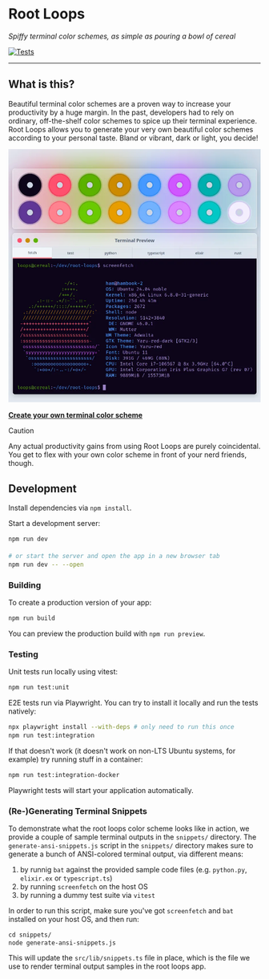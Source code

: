 # Root Loops

_Spiffy terminal color schemes, as simple as pouring a bowl of cereal_

[![Tests](https://github.com/hamvocke/root-loops/actions/workflows/test.yaml/badge.svg)](https://github.com/hamvocke/root-loops/actions/workflows/test.yaml)

---

## What is this?

Beautiful terminal color schemes are a proven way to increase your productivity by a huge margin. In the past, developers had to rely on ordinary, off-the-shelf color schemes to spice up their terminal experience. Root Loops allows you to generate your very own beautiful color schemes according to your personal taste. Bland or vibrant, dark or light, you decide!

[![Root Loops preview](assets/root-loops-screenshot.webp)](https://rootloops.sh)

[**Create your own terminal color scheme**](https://rootloops.sh)

> [!CAUTION]
> Any actual productivity gains from using Root Loops are purely coincidental. You get to flex with your own color scheme in front of your nerd friends, though.

## Development

Install dependencies via `npm install`.

Start a development server:

```bash
npm run dev

# or start the server and open the app in a new browser tab
npm run dev -- --open
```

### Building

To create a production version of your app:

```bash
npm run build
```

You can preview the production build with `npm run preview`.

### Testing

Unit tests run locally using vitest:

```bash
npm run test:unit
```

E2E tests run via Playwright. You can try to install it locally and run the tests natively:

```bash
npx playwright install --with-deps # only need to run this once
npm run test:integration

```

If that doesn't work (it doesn't work on non-LTS Ubuntu systems, for example) try running stuff in a container:

```bash
npm run test:integration-docker
```

Playwright tests will start your application automatically.

### (Re-)Generating Terminal Snippets

To demonstrate what the root loops color scheme looks like in action, we provide a couple of sample terminal outputs in the `snippets/` directory. The `generate-ansi-snippets.js` script in the `snippets/` directory makes sure to generate a bunch of ANSI-colored terminal output, via different means:

1. by runnig `bat` against the provided sample code files (e.g. `python.py`, `elixir.ex` or `typescript.ts`)
2. by running `screenfetch` on the host OS
3. by running a dummy test suite via `vitest`

In order to run this script, make sure you've got `screenfetch` and `bat` installed on your host OS, and then run:

    cd snippets/
    node generate-ansi-snippets.js

This will update the `src/lib/snippets.ts` file in place, which is the file we use to render terminal output samples in the root loops app.
